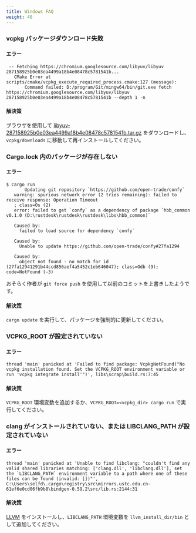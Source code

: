 ```yaml
---
title: Windows FAQ
weight: 40
---
```


### vcpkg パッケージダウンロード失敗

#### エラー

```
 -- Fetching https://chromium.googlesource.com/libyuv/libyuv 287158925b0e03ea4499a18b4e08478c5781541b...
   CMake Error at scripts/cmake/vcpkg_execute_required_process.cmake:127 (message):
       Command failed: D:/program/Git/mingw64/bin/git.exe fetch https://chromium.googlesource.com/libyuv/libyuv 287158925b0e03ea4499a18b4e08478c5781541b --depth 1 -n
```

#### 解決策

ブラウザを使用して [libyuv-287158925b0e03ea4499a18b4e08478c5781541b.tar.gz](https://chromium.googlesource.com/libyuv/libyuv/+archive/287158925b0e03ea4499a18b4e08478c5781541b.tar.gz) をダウンロードし、`vcpkg/downloads` に移動して再インストールしてください。



### Cargo.lock 内のパッケージが存在しない

#### エラー

```
$ cargo run
       Updating git repository `https://github.com/open-trade/confy`
   warning: spurious network error (2 tries remaining): failed to receive response: Operation Timeout
   ; class=Os (2)
   error: failed to get `confy` as a dependency of package `hbb_common v0.1.0 (D:\rustdesk\rustdesk\rustdesk\libs\hbb_common)`

   Caused by:
     failed to load source for dependency `confy`

   Caused by:
     Unable to update https://github.com/open-trade/confy#27fa1294

   Caused by:
     object not found - no match for id (27fa12941291b44ccd856aef4a5452c1eb646047); class=Odb (9); code=NotFound (-3)
```

おそらく作者が `git force push` を使用して以前のコミットを上書きしたようです。

#### 解決策

`cargo update` を実行して、パッケージを強制的に更新してください。



### VCPKG_ROOT が設定されていない

#### エラー

```
thread 'main' panicked at 'Failed to find package: VcpkgNotFound("No vcpkg installation found. Set the VCPKG_ROOT environment variable or run 'vcpkg integrate install'")', libs\scrap\build.rs:7:45
```

#### 解決策

`VCPKG_ROOT` 環境変数を追加するか、`VCPKG_ROOT=<vcpkg_dir> cargo run` で実行してください。



### clang がインストールされていない、または LIBCLANG_PATH が設定されていない

#### エラー

```
thread 'main' panicked at 'Unable to find libclang: "couldn't find any valid shared libraries matching: ['clang.dll', 'libclang.dll'], set the `LIBCLANG_PATH` environment variable to a path where one of these files can be found (invalid: [])"', C:\Users\selfd\.cargo\registry\src\mirrors.ustc.edu.cn-61ef6e0cd06fb9b8\bindgen-0.59.2\src/lib.rs:2144:31
```

#### 解決策

[LLVM](https://releases.llvm.org/download.html) をインストールし、`LIBCLANG_PATH` 環境変数を `llvm_install_dir/bin` として追加してください。